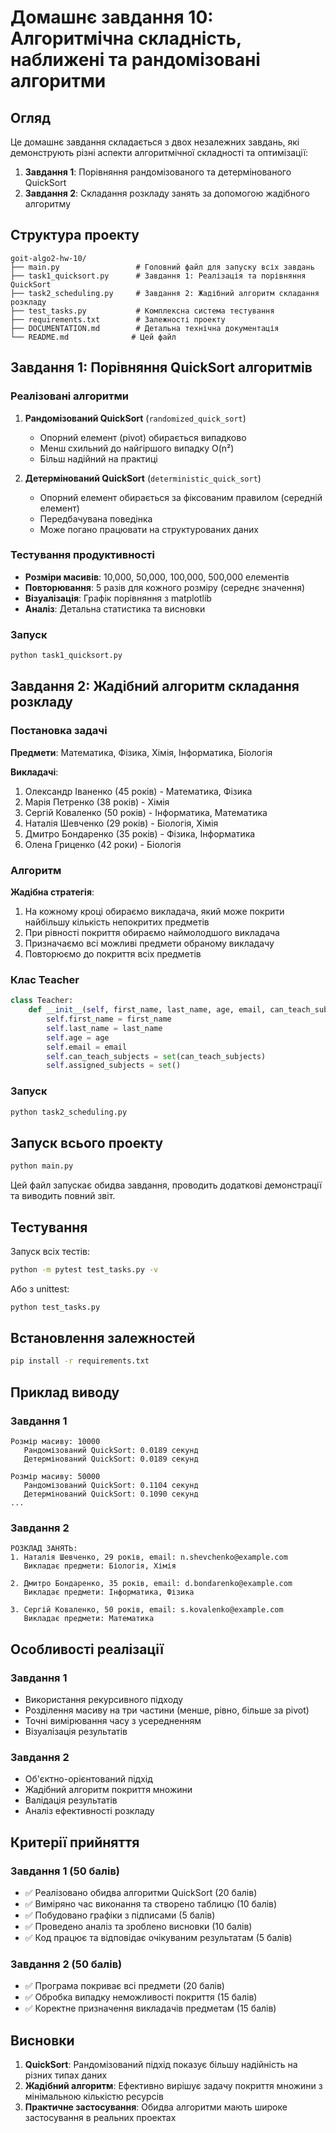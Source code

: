 # Домашнє завдання 10: Алгоритмічна складність, наближені та рандомізовані алгоритми

## Огляд

Це домашнє завдання складається з двох незалежних завдань, які демонструють різні аспекти алгоритмічної складності та оптимізації:

1. **Завдання 1**: Порівняння рандомізованого та детермінованого QuickSort
2. **Завдання 2**: Складання розкладу занять за допомогою жадібного алгоритму

## Структура проекту

```
goit-algo2-hw-10/
├── main.py                 # Головний файл для запуску всіх завдань
├── task1_quicksort.py      # Завдання 1: Реалізація та порівняння QuickSort
├── task2_scheduling.py     # Завдання 2: Жадібний алгоритм складання розкладу
├── test_tasks.py           # Комплексна система тестування
├── requirements.txt        # Залежності проекту
├── DOCUMENTATION.md        # Детальна технічна документація
└── README.md              # Цей файл
```

## Завдання 1: Порівняння QuickSort алгоритмів

### Реалізовані алгоритми

1. **Рандомізований QuickSort** (`randomized_quick_sort`)
   - Опорний елемент (pivot) обирається випадково
   - Менш схильний до найгіршого випадку O(n²)
   - Більш надійний на практиці

2. **Детермінований QuickSort** (`deterministic_quick_sort`)
   - Опорний елемент обирається за фіксованим правилом (середній елемент)
   - Передбачувана поведінка
   - Може погано працювати на структурованих даних

### Тестування продуктивності

- **Розміри масивів**: 10,000, 50,000, 100,000, 500,000 елементів
- **Повторювання**: 5 разів для кожного розміру (середнє значення)
- **Візуалізація**: Графік порівняння з matplotlib
- **Аналіз**: Детальна статистика та висновки

### Запуск

```bash
python task1_quicksort.py
```

## Завдання 2: Жадібний алгоритм складання розкладу

### Постановка задачі

**Предмети**: Математика, Фізика, Хімія, Інформатика, Біологія

**Викладачі**:
1. Олександр Іваненко (45 років) - Математика, Фізика
2. Марія Петренко (38 років) - Хімія
3. Сергій Коваленко (50 років) - Інформатика, Математика
4. Наталія Шевченко (29 років) - Біологія, Хімія
5. Дмитро Бондаренко (35 років) - Фізика, Інформатика
6. Олена Гриценко (42 роки) - Біологія

### Алгоритм

**Жадібна стратегія**:
1. На кожному кроці обираємо викладача, який може покрити найбільшу кількість непокритих предметів
2. При рівності покриття обираємо наймолодшого викладача
3. Призначаємо всі можливі предмети обраному викладачу
4. Повторюємо до покриття всіх предметів

### Клас Teacher

```python
class Teacher:
    def __init__(self, first_name, last_name, age, email, can_teach_subjects):
        self.first_name = first_name
        self.last_name = last_name
        self.age = age
        self.email = email
        self.can_teach_subjects = set(can_teach_subjects)
        self.assigned_subjects = set()
```

### Запуск

```bash
python task2_scheduling.py
```

## Запуск всього проекту

```bash
python main.py
```

Цей файл запускає обидва завдання, проводить додаткові демонстрації та виводить повний звіт.

## Тестування

Запуск всіх тестів:

```bash
python -m pytest test_tasks.py -v
```

Або з unittest:

```bash
python test_tasks.py
```

## Встановлення залежностей

```bash
pip install -r requirements.txt
```

## Приклад виводу

### Завдання 1
```
Розмір масиву: 10000
   Рандомізований QuickSort: 0.0189 секунд
   Детермінований QuickSort: 0.0189 секунд

Розмір масиву: 50000
   Рандомізований QuickSort: 0.1104 секунд
   Детермінований QuickSort: 0.1090 секунд
...
```

### Завдання 2
```
РОЗКЛАД ЗАНЯТЬ:
1. Наталія Шевченко, 29 років, email: n.shevchenko@example.com
   Викладає предмети: Біологія, Хімія

2. Дмитро Бондаренко, 35 років, email: d.bondarenko@example.com
   Викладає предмети: Інформатика, Фізика

3. Сергій Коваленко, 50 років, email: s.kovalenko@example.com
   Викладає предмети: Математика
```

## Особливості реалізації

### Завдання 1
- Використання рекурсивного підходу
- Розділення масиву на три частини (менше, рівно, більше за pivot)
- Точні вимірювання часу з усередненням
- Візуалізація результатів

### Завдання 2
- Об'єктно-орієнтований підхід
- Жадібний алгоритм покриття множини
- Валідація результатів
- Аналіз ефективності розкладу

## Критерії прийняття

### Завдання 1 (50 балів)
- ✅ Реалізовано обидва алгоритми QuickSort (20 балів)
- ✅ Виміряно час виконання та створено таблицю (10 балів)
- ✅ Побудовано графіки з підписами (5 балів)
- ✅ Проведено аналіз та зроблено висновки (10 балів)
- ✅ Код працює та відповідає очікуваним результатам (5 балів)

### Завдання 2 (50 балів)
- ✅ Програма покриває всі предмети (20 балів)
- ✅ Обробка випадку неможливості покриття (15 балів)
- ✅ Коректне призначення викладачів предметам (15 балів)

## Висновки

1. **QuickSort**: Рандомізований підхід показує більшу надійність на різних типах даних
2. **Жадібний алгоритм**: Ефективно вирішує задачу покриття множини з мінімальною кількістю ресурсів
3. **Практичне застосування**: Обидва алгоритми мають широке застосування в реальних проектах
